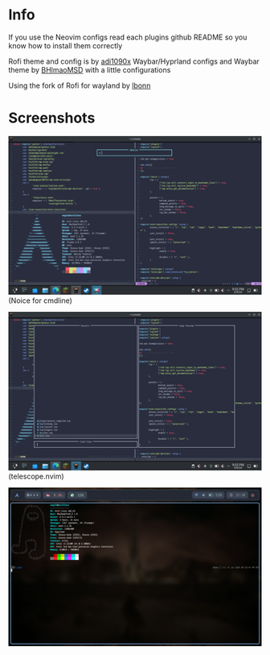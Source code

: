 # Info

If you use the Neovim configs read each plugins github README so you know how to install them correctly

Rofi theme and config is by [adi1090x](https://github.com/adi1090x/rofi)
Waybar/Hyprland configs and Waybar theme by [BHlmaoMSD](https://github.com/BHlmaoMSD/dotfiles) with a little configurations

Using the fork of Rofi for wayland by [lbonn](https://github.com/lbonn/rofi)

# Screenshots

![alt text](https://github.com/smelvinmelvin/dotfiles/blob/main/Screenshots/nerd.png)
(Noice for cmdline)

![alt text](https://github.com/smelvinmelvin/dotfiles/blob/main/Screenshots/nerd2.png)
(telescope.nvim)

![alt text](https://github.com/smelvinmelvin/dotfiles/blob/main/Screenshots/neofetchpng.png)
